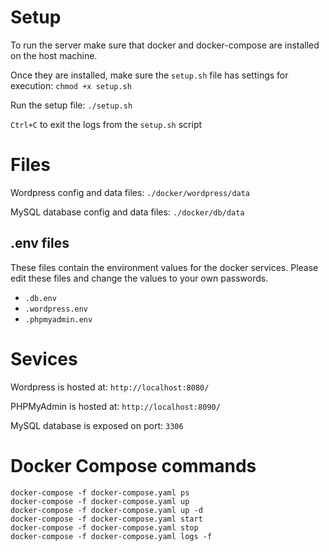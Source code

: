 
# Setup

To run the server make sure that docker and docker-compose are installed on the host machine.

Once they are installed, make sure the ```setup.sh``` file has settings for execution: ```chmod +x setup.sh```

Run the setup file: ```./setup.sh```

```Ctrl+C``` to exit the logs from the ```setup.sh``` script

# Files

Wordpress config and data files: ```./docker/wordpress/data```

MySQL database config and data files: ```./docker/db/data```

## .env files

These files contain the environment values for the docker services. Please edit these files and change the values to your own passwords.

*  ```.db.env```
*  ```.wordpress.env```
*  ```.phpmyadmin.env```

# Sevices

Wordpress is hosted at: ```http://localhost:8080/```

PHPMyAdmin is hosted at: ```http://localhost:8090/```

MySQL database is exposed on port: ```3306```

# Docker Compose commands

```
docker-compose -f docker-compose.yaml ps
docker-compose -f docker-compose.yaml up
docker-compose -f docker-compose.yaml up -d
docker-compose -f docker-compose.yaml start
docker-compose -f docker-compose.yaml stop
docker-compose -f docker-compose.yaml logs -f
```